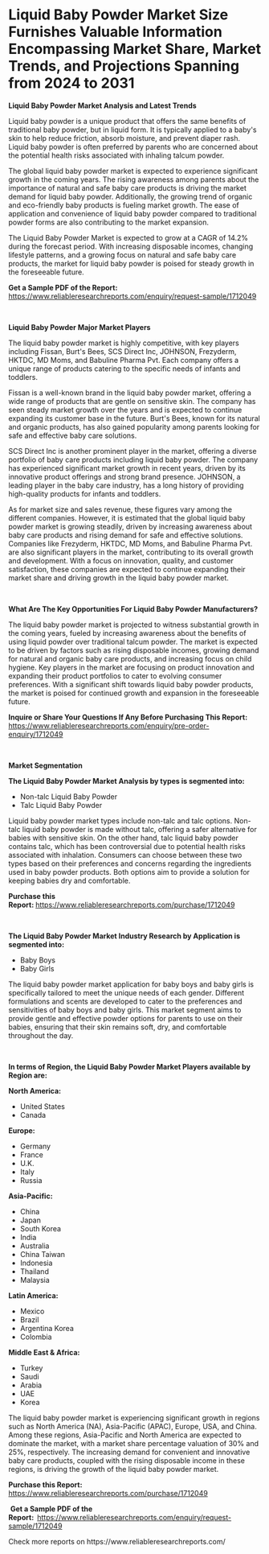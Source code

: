 <p><h1>Liquid Baby Powder Market Size Furnishes Valuable Information Encompassing Market Share, Market Trends, and Projections Spanning from 2024 to 2031</h1></p><p><strong>Liquid Baby Powder Market Analysis and Latest Trends</strong></p>
<p><p>Liquid baby powder is a unique product that offers the same benefits of traditional baby powder, but in liquid form. It is typically applied to a baby's skin to help reduce friction, absorb moisture, and prevent diaper rash. Liquid baby powder is often preferred by parents who are concerned about the potential health risks associated with inhaling talcum powder.</p><p>The global liquid baby powder market is expected to experience significant growth in the coming years. The rising awareness among parents about the importance of natural and safe baby care products is driving the market demand for liquid baby powder. Additionally, the growing trend of organic and eco-friendly baby products is fueling market growth. The ease of application and convenience of liquid baby powder compared to traditional powder forms are also contributing to the market expansion.</p><p>The Liquid Baby Powder Market is expected to grow at a CAGR of 14.2% during the forecast period. With increasing disposable incomes, changing lifestyle patterns, and a growing focus on natural and safe baby care products, the market for liquid baby powder is poised for steady growth in the foreseeable future.</p></p>
<p><strong>Get a Sample PDF of the Report:&nbsp;</strong> <a href="https://www.reliableresearchreports.com/enquiry/request-sample/1712049">https://www.reliableresearchreports.com/enquiry/request-sample/1712049</a></p>
<p>&nbsp;</p>
<p><strong>Liquid Baby Powder Major Market Players</strong></p>
<p><p>The liquid baby powder market is highly competitive, with key players including Fissan, Burt's Bees, SCS Direct Inc, JOHNSON, Frezyderm, HKTDC, MD Moms, and Babuline Pharma Pvt. Each company offers a unique range of products catering to the specific needs of infants and toddlers.</p><p>Fissan is a well-known brand in the liquid baby powder market, offering a wide range of products that are gentle on sensitive skin. The company has seen steady market growth over the years and is expected to continue expanding its customer base in the future. Burt's Bees, known for its natural and organic products, has also gained popularity among parents looking for safe and effective baby care solutions.</p><p>SCS Direct Inc is another prominent player in the market, offering a diverse portfolio of baby care products including liquid baby powder. The company has experienced significant market growth in recent years, driven by its innovative product offerings and strong brand presence. JOHNSON, a leading player in the baby care industry, has a long history of providing high-quality products for infants and toddlers.</p><p>As for market size and sales revenue, these figures vary among the different companies. However, it is estimated that the global liquid baby powder market is growing steadily, driven by increasing awareness about baby care products and rising demand for safe and effective solutions. Companies like Frezyderm, HKTDC, MD Moms, and Babuline Pharma Pvt. are also significant players in the market, contributing to its overall growth and development. With a focus on innovation, quality, and customer satisfaction, these companies are expected to continue expanding their market share and driving growth in the liquid baby powder market.</p></p>
<p>&nbsp;</p>
<p><strong>What Are The Key Opportunities For Liquid Baby Powder Manufacturers?</strong></p>
<p><p>The liquid baby powder market is projected to witness substantial growth in the coming years, fueled by increasing awareness about the benefits of using liquid powder over traditional talcum powder. The market is expected to be driven by factors such as rising disposable incomes, growing demand for natural and organic baby care products, and increasing focus on child hygiene. Key players in the market are focusing on product innovation and expanding their product portfolios to cater to evolving consumer preferences. With a significant shift towards liquid baby powder products, the market is poised for continued growth and expansion in the foreseeable future.</p></p>
<p><strong>Inquire or Share Your Questions If Any Before Purchasing This Report:</strong> <a href="https://www.reliableresearchreports.com/enquiry/pre-order-enquiry/1712049">https://www.reliableresearchreports.com/enquiry/pre-order-enquiry/1712049</a></p>
<p>&nbsp;</p>
<p><strong>Market Segmentation</strong></p>
<p><strong>The Liquid Baby Powder Market Analysis by types is segmented into:</strong></p>
<p><ul><li>Non-talc Liquid Baby Powder</li><li>Talc Liquid Baby Powder</li></ul></p>
<p><p>Liquid baby powder market types include non-talc and talc options. Non-talc liquid baby powder is made without talc, offering a safer alternative for babies with sensitive skin. On the other hand, talc liquid baby powder contains talc, which has been controversial due to potential health risks associated with inhalation. Consumers can choose between these two types based on their preferences and concerns regarding the ingredients used in baby powder products. Both options aim to provide a solution for keeping babies dry and comfortable.</p></p>
<p><strong>Purchase this Report:&nbsp;</strong><a href="https://www.reliableresearchreports.com/purchase/1712049">https://www.reliableresearchreports.com/purchase/1712049</a></p>
<p>&nbsp;</p>
<p><strong>The Liquid Baby Powder Market Industry Research by Application is segmented into:</strong></p>
<p><ul><li>Baby Boys</li><li>Baby Girls</li></ul></p>
<p><p>The liquid baby powder market application for baby boys and baby girls is specifically tailored to meet the unique needs of each gender. Different formulations and scents are developed to cater to the preferences and sensitivities of baby boys and baby girls. This market segment aims to provide gentle and effective powder options for parents to use on their babies, ensuring that their skin remains soft, dry, and comfortable throughout the day.</p></p>
<p>&nbsp;</p>
<p><strong>In terms of Region, the Liquid Baby Powder Market Players available by Region are:</strong></p>
<p>
    <p> <strong> North America: </strong>
        <ul>
            <li>United States</li>
            <li>Canada</li>
        </ul>
        </p> 
    <p> <strong> Europe: </strong>
        <ul>
            <li>Germany</li>
            <li>France</li>
            <li>U.K.</li>
            <li>Italy</li>
            <li>Russia</li>
        </ul>
        </p> 
    <p> <strong> Asia-Pacific: </strong>
        <ul>
            <li>China</li>
            <li>Japan</li>
            <li>South Korea</li>
            <li>India</li>
            <li>Australia</li>
            <li>China Taiwan</li>
            <li>Indonesia</li>
            <li>Thailand</li>
            <li>Malaysia</li>
        </ul>
        </p> 
    <p> <strong> Latin America: </strong>
        <ul>
            <li>Mexico</li>
            <li>Brazil</li>
            <li>Argentina Korea</li>
            <li>Colombia</li>
        </ul>
        </p> 
    <p> <strong> Middle East & Africa: </strong>
        <ul>
            <li>Turkey</li>
            <li>Saudi</li>
            <li>Arabia</li>
            <li>UAE</li>
            <li>Korea</li>
        </ul>
    </p>
    </p>
<p><p>The liquid baby powder market is experiencing significant growth in regions such as North America (NA), Asia-Pacific (APAC), Europe, USA, and China. Among these regions, Asia-Pacific and North America are expected to dominate the market, with a market share percentage valuation of 30% and 25%, respectively. The increasing demand for convenient and innovative baby care products, coupled with the rising disposable income in these regions, is driving the growth of the liquid baby powder market.</p></p>
<p><strong>Purchase this Report: </strong><a href="https://www.reliableresearchreports.com/purchase/1712049">https://www.reliableresearchreports.com/purchase/1712049</a></p>
<p>&nbsp;<strong>Get a Sample PDF of the Report:&nbsp;&nbsp;</strong><a href="https://www.reliableresearchreports.com/enquiry/request-sample/1712049">https://www.reliableresearchreports.com/enquiry/request-sample/1712049</a></p>
<p><strong></strong></p>
<p>Check more reports on https://www.reliableresearchreports.com/</p>